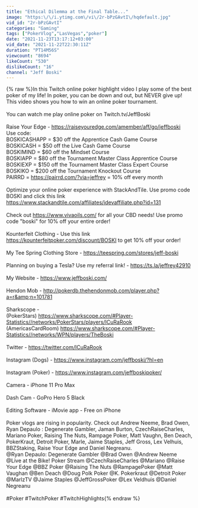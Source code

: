 ```yaml
---
title: "Ethical Dilemma at the Final Table..."
image: "https:\/\/i.ytimg.com\/vi\/2r-bPzGAvtI\/hqdefault.jpg"
vid_id: "2r-bPzGAvtI"
categories: "Gaming"
tags: ["PokerVlog","LasVegas","poker"]
date: "2021-11-23T13:17:12+03:00"
vid_date: "2021-11-22T22:30:11Z"
duration: "PT14M56S"
viewcount: "8694"
likeCount: "530"
dislikeCount: "16"
channel: "Jeff Boski"
---
```

{% raw %}In this Twitch online poker highlight video I play some of the best poker of my life!  In poker, you can be down and out, but NEVER give up!  This video shows you how to win an online poker tournament. <br /><br />You can watch me play online poker on Twitch.tv/JeffBoski<br /><br />Raise Your Edge - <a rel="nofollow" target="blank" href="https://raiseyouredge.com/amember/aff/go/jeffboski">https://raiseyouredge.com/amember/aff/go/jeffboski</a> <br />Use code: <br />BOSKICASHAPP = $30 off the Apprentice Cash Game Course<br />BOSKICASH = $50 off the Live Cash Game Course <br />BOSKIMIND = $60 off the Mindset Course <br />BOSKIAPP = $80 off the Tournament Master Class Apprentice Course<br />BOSKIEXP = $150 off the Tournament Master Class Expert Course<br />BOSKIKO = $200 off the Tournament Knockout Course<br />PAIRRD = <a rel="nofollow" target="blank" href="https://pairrd.com/?via=jeffrey">https://pairrd.com/?via=jeffrey</a>  = 10% off every month<br /><br />Optimize your online poker experience with StackAndTile.  Use promo code BOSKI and click this link <a rel="nofollow" target="blank" href="https://www.stackandtile.com/affiliates/idevaffiliate.php?id=131">https://www.stackandtile.com/affiliates/idevaffiliate.php?id=131</a><br /><br />Check out <a rel="nofollow" target="blank" href="https://www.vivaoils.com/">https://www.vivaoils.com/</a> for all your CBD needs!  Use promo code &quot;boski&quot; for 10% off your entire order! <br /><br />Kounterfeit Clothing - Use this link <a rel="nofollow" target="blank" href="https://kounterfeitpoker.com/discount/BOSKI">https://kounterfeitpoker.com/discount/BOSKI</a> to get 10% off your order!<br /><br />My Tee Spring Clothing Store - <a rel="nofollow" target="blank" href="https://teespring.com/stores/jeff-boski">https://teespring.com/stores/jeff-boski</a><br /><br />Planning on buying a Tesla?  Use my referral link! - <a rel="nofollow" target="blank" href="https://ts.la/jeffrey42910">https://ts.la/jeffrey42910</a><br /><br />My Website - <a rel="nofollow" target="blank" href="https://www.jeffboski.com/">https://www.jeffboski.com/</a><br /><br />Hendon Mob - <a rel="nofollow" target="blank" href="http://pokerdb.thehendonmob.com/player.php?a=r&amp;n=101781">http://pokerdb.thehendonmob.com/player.php?a=r&amp;n=101781</a><br /><br />Sharkscope - <br />(PokerStars) <a rel="nofollow" target="blank" href="https://www.sharkscope.com/#Player-Statistics//networks/PokerStars/players/ICuRaRook">https://www.sharkscope.com/#Player-Statistics//networks/PokerStars/players/ICuRaRook</a><br />(AmericasCardRoom) <a rel="nofollow" target="blank" href="https://www.sharkscope.com/#Player-Statistics//networks/WPN/players/TheBoski">https://www.sharkscope.com/#Player-Statistics//networks/WPN/players/TheBoski</a><br /><br />Twitter - <a rel="nofollow" target="blank" href="https://twitter.com/ICuRaRook">https://twitter.com/ICuRaRook</a><br /><br />Instagram (Dogs) - <a rel="nofollow" target="blank" href="https://www.instagram.com/jeffboski/?hl=en">https://www.instagram.com/jeffboski/?hl=en</a><br /><br />Instagram (Poker) - <a rel="nofollow" target="blank" href="https://www.instagram.com/jeffboskipoker/">https://www.instagram.com/jeffboskipoker/</a><br /><br />Camera - iPhone 11 Pro Max <br /><br />Dash Cam - GoPro Hero 5 Black<br /><br />Editing Software - iMovie app - Free on iPhone<br /><br />Poker vlogs are rising in popularity.  Check out Andrew Neeme, Brad Owen, Ryan Depaulo : Degenerate Gambler, Jaman Burton, CzechRaiseCharles, Mariano Poker, Raising The Nuts, Rampage Poker, Matt Vaughn, Ben Deach, PokerKraut, Detroit Poker, Marle, Jaime Staples, Jeff Gross, Lex Velhuis, BBZStaking, Raise Your Edge and Daniel Negreanu.<br /> @Ryan Depaulo: Degenerate Gambler   @Brad Owen   @Andrew Neeme   @Live at the Bike! Poker Stream   @CzechRaiseCharles   @Mariano   @Raise Your Edge   @BBZ Poker   @Raising The Nuts   @RampagePoker   @Matt Vaughan   @Ben Deach   @Doug Polk Poker   @K. Pokerkraut   @Detroit Poker   @MarlzTV   @Jaime Staples   @JeffGrossPoker   @Lex Veldhuis   @Daniel Negreanu  <br /><br />#Poker #TwitchPoker #TwitchHighlights{% endraw %}
